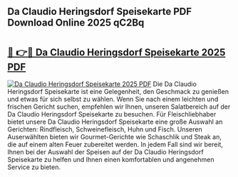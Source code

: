 ## Da Claudio Heringsdorf Speisekarte PDF Download Online 2025 qC2Bq

# <h2><a href="http://gc70qqx.nevu.top/?p=Da+Claudio+Heringsdorf+Speisekarte">🔗 👉🔴 Da Claudio Heringsdorf Speisekarte 2025 PDF</a></h2>

[![Da Claudio Heringsdorf Speisekarte 2025 PDF](https://i.imgur.com/dBaPXMq.png)](http://gc70qqx.nevu.top/?p=Da+Claudio+Heringsdorf+Speisekarte)
Die Da Claudio Heringsdorf Speisekarte ist eine Gelegenheit, den Geschmack zu genießen und etwas für sich selbst zu wählen. Wenn Sie nach einem leichten und frischen Gericht suchen, empfehlen wir Ihnen, unseren Salatbereich auf der Da Claudio Heringsdorf Speisekarte zu besuchen. Für Fleischliebhaber bietet unsere Da Claudio Heringsdorf Speisekarte eine große Auswahl an Gerichten: Rindfleisch, Schweinefleisch, Huhn und Fisch. Unseren Auserwählten bieten wir Gourmet-Gerichte wie Schaschlik und Steak an, die auf einem alten Feuer zubereitet werden. In jedem Fall sind wir bereit, Ihnen bei der Auswahl der Speisen auf der Da Claudio Heringsdorf Speisekarte zu helfen und Ihnen einen komfortablen und angenehmen Service zu bieten.
